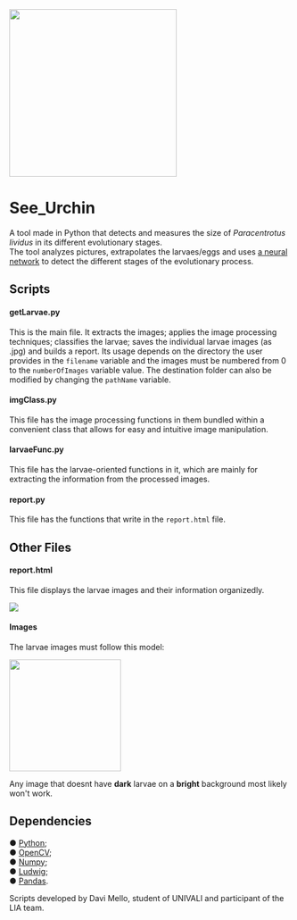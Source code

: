 <img src="https://i.imgur.com/17AceWx.png" width="300">

# See_Urchin

A tool made in Python that detects and measures the size of _Paracentrotus lividus_ in its different evolutionary stages.  
The tool analyzes pictures, extrapolates the larvaes/eggs and uses [a neural network](https://uber.github.io/ludwig/) to detect the different stages of the evolutionary process.

## Scripts
#### getLarvae.py

This is the main file. It extracts the images; applies the image processing techniques; classifies the larvae; saves the individual larvae images (as .jpg) and builds a report. Its usage depends on the directory the user provides in the ```filename``` variable and the images must be numbered from 0 to the ```numberOfImages``` variable value. The destination folder can also be modified by changing the ```pathName``` variable.

#### imgClass.py

This file has the image processing functions in them bundled within a convenient class that allows for easy and intuitive image manipulation.

#### larvaeFunc.py

This file has the larvae-oriented functions in it, which are mainly for extracting the information from the processed images.

#### report.py

This file has the functions that write in the ```report.html``` file.

## Other Files

#### report.html

This file displays the larvae images and their information organizedly.

<img src="https://i.imgur.com/0i2sTtE.png">

#### Images

The larvae images must follow this model:

<img src="https://i.imgur.com/U60LPum.png" width=200>

Any image that doesnt have **dark** larvae on a **bright** background most likely won't work.

## Dependencies

● [Python](https://www.python.org/downloads/);  
● [OpenCV](https://pypi.org/project/opencv-python/);  
● [Numpy](https://pypi.org/project/numpy/);  
● [Ludwig](https://uber.github.io/ludwig/);  
● [Pandas](https://pypi.org/project/pandas/).

Scripts developed by Davi Mello, student of UNIVALI and participant of the LIA team.
